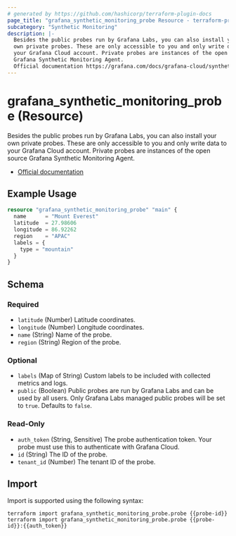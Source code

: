```yaml
---
# generated by https://github.com/hashicorp/terraform-plugin-docs
page_title: "grafana_synthetic_monitoring_probe Resource - terraform-provider-grafana"
subcategory: "Synthetic Monitoring"
description: |-
  Besides the public probes run by Grafana Labs, you can also install your
  own private probes. These are only accessible to you and only write data to
  your Grafana Cloud account. Private probes are instances of the open source
  Grafana Synthetic Monitoring Agent.
  Official documentation https://grafana.com/docs/grafana-cloud/synthetic-monitoring/private-probes/
---
```


# grafana_synthetic_monitoring_probe (Resource)

Besides the public probes run by Grafana Labs, you can also install your
own private probes. These are only accessible to you and only write data to
your Grafana Cloud account. Private probes are instances of the open source
Grafana Synthetic Monitoring Agent.

* [Official documentation](https://grafana.com/docs/grafana-cloud/synthetic-monitoring/private-probes/)

## Example Usage

```terraform
resource "grafana_synthetic_monitoring_probe" "main" {
  name      = "Mount Everest"
  latitude  = 27.98606
  longitude = 86.92262
  region    = "APAC"
  labels = {
    type = "mountain"
  }
}
```

<!-- schema generated by tfplugindocs -->
## Schema

### Required

- `latitude` (Number) Latitude coordinates.
- `longitude` (Number) Longitude coordinates.
- `name` (String) Name of the probe.
- `region` (String) Region of the probe.

### Optional

- `labels` (Map of String) Custom labels to be included with collected metrics and logs.
- `public` (Boolean) Public probes are run by Grafana Labs and can be used by all users. Only Grafana Labs managed public probes will be set to `true`. Defaults to `false`.

### Read-Only

- `auth_token` (String, Sensitive) The probe authentication token. Your probe must use this to authenticate with Grafana Cloud.
- `id` (String) The ID of the probe.
- `tenant_id` (Number) The tenant ID of the probe.

## Import

Import is supported using the following syntax:

```shell
terraform import grafana_synthetic_monitoring_probe.probe {{probe-id}}
terraform import grafana_synthetic_monitoring_probe.probe {{probe-id}}:{{auth_token}}
```
